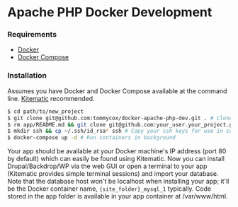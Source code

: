 # Apache PHP Docker Development

### Requirements

* [Docker]
* [Docker Compose]

### Installation

Assumes you have Docker and Docker Compose available at the command line. [Kitematic] recommended.

```sh
$ cd path/to/new_project
$ git clone git@github.com:tommycox/docker-apache-php-dev.git . # Clone docker-apache-php-dev
$ rm app/README.md && git clone git@github.com:your_user.your_project.git app # Clone your app into the app folder
$ mkdir ssh && cp ~/.ssh/id_rsa* ssh # Copy your ssh keys for use in container (Optional)
$ docker-compose up -d # Run containers in background
```

Your app should be available at your Docker machine's IP address (port 80 by default) which can easily be found using Kitematic. Now you can install Drupal/Backdrop/WP via the web GUI or open a terminal to your app (Kitematic provides simple terminal sessions) and import your database. Note that the database host won't be localhost when installing your app; it'll be the Docker container name, `{site_folder}_mysql_1` typically. Code stored in the app folder is available in your app container at /var/www/html.

[Docker]:https://www.docker.com/
[Docker Compose]:https://docs.docker.com/compose/
[Kitematic]:https://kitematic.com/
